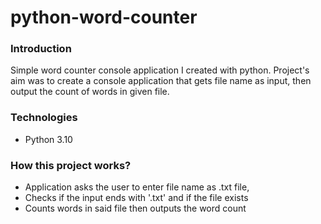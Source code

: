 # python-word-counter

### Introduction
Simple word counter console application I created with python. Project's aim was to create a console application that gets file name as input, then output the count of words in given file.

### Technologies
* Python 3.10

### How this project works?
* Application asks the user to enter file name as .txt file,
* Checks if the input ends with '.txt' and if the file exists
* Counts words in said file then outputs the word count
